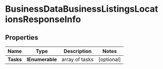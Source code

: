 # BusinessDataBusinessListingsLocationsResponseInfo


## Properties

| Name | Type | Description | Notes |
|------------ | ------------- | ------------- | -------------|
**Tasks** | **IEnumerable<BusinessDataBusinessListingsLocationsTaskInfo>** | array of tasks |[optional]|